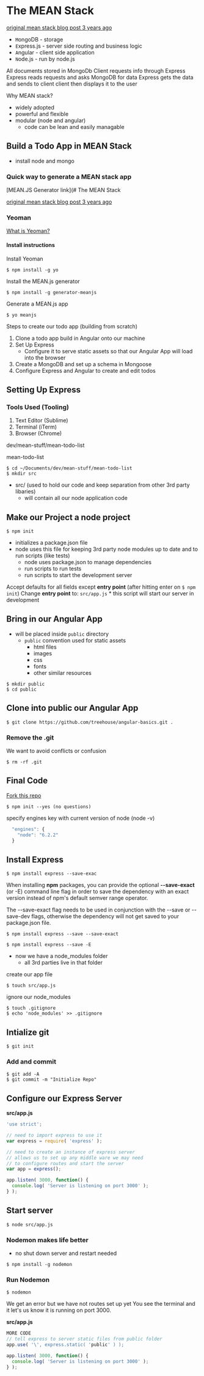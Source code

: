 # The MEAN Stack

[original mean stack blog post 3 years ago](http://blog.mongodb.org/post/49262866911/the-mean-stack-mongodb-expressjs-angularjs-and)

* `M`ongoDB - storage
* `E`xpress.js - server side routing and business logic
* `A`ngular - client side application
* `N`ode.js - run by node.js

All documents stored in MongoDb
Client requests info through Express
Express reads requests and asks MongoDB for data
Express gets the data and sends to client
client then displays it to the user

Why MEAN stack?
* widely adopted
* powerful and flexible
* modular (node and angular)
    - code can be lean and easily managable

## Build a Todo App in MEAN Stack

* install node and mongo

### Quick way to generate a MEAN stack app

[MEAN.JS Generator link](# The MEAN Stack

[original mean stack blog post 3 years ago](http://blog.mongodb.org/post/49262866911/the-mean-stack-mongodb-expressjs-angularjs-and)

### Yeoman
[What is Yeoman?](http://yeoman.io/)

#### Install instructions

Install Yeoman

```
$ npm install -g yo
```

Install the MEAN.js generator

```
$ npm install -g generator-meanjs
```

Generate a MEAN.js app

```
$ yo meanjs
```

Steps to create our todo app (building from scratch)

1. Clone a todo app build in Angular onto our machine
2. Set Up Express
    * Configure it to serve static assets so that our Angular App will load into the browser
3. Create a MongoDB and set up a schema in Mongoose
4. Configure Express and Angular to create and edit todos

## Setting Up Express

### Tools Used (Tooling)
1. Text Editor (Sublime)
2. Terminal (iTerm)
3. Browser (Chrome)

dev/mean-stuff/mean-todo-list

mean-todo-list

```
$ cd ~/Documents/dev/mean-stuff/mean-todo-list
$ mkdir src
```

- src/ (used to hold our code and keep separation from other 3rd party libaries)
    + will contain all our node application code

## Make our Project a node project

```
$ npm init
```

* initializes a package.json file
* node uses this file for keeping 3rd party node modules up to date and to run scripts (like tests)
    - node uses package.json to manage dependencies
    - run scripts to run tests
    - run scripts to start the development server

Accept defaults for all fields except **entry point** (after hitting enter on `$ npm init`)
Change **entry point** to: `src/app.js`
    * this script will start our server in development

## Bring in our Angular App
* will be placed inside `public` directory
    - `public` convention used for static assets
        + html files
        + images
        + css
        + fonts
        + other similar resources

```
$ mkdir public
$ cd public
```

## Clone into public our Angular App

```
$ git clone https://github.com/treehouse/angular-basics.git . 
```

### Remove the .git
We want to avoid conflicts or confusion

```
$ rm -rf .git
```

## Final Code
[Fork this repo](https://github.com/treehouse-projects/mean-todo)
```
$ npm init --yes (no questions)
```

specify engines key with current version of node (node -v)
```js
  "engines": {
    "node": "6.2.2"
  }
```

## Install Express

```
$ npm install express --save-exac
```

When installing **npm** packages, you can provide the optional **--save-exact** (or -E) command line flag in order to save the dependency with an exact version instead of npm's default semver range operator.

The --save-exact flag needs to be used in conjunction with the --save or --save-dev flags, otherwise the dependency will not get saved to your package.json file.

```
$ npm install express --save --save-exact
```

```
$ npm install express --save -E
```

* now we have a node_modules folder
    - all 3rd parties live in that folder

create our app file

```
$ touch src/app.js
```

ignore our node_modules

```
$ touch .gitignore
$ echo 'node_modules' >> .gitignore
```

## Intialize git

```
$ git init
```

### Add and commit

```
$ git add -A
$ git commit -m "Initialize Repo"
```

## Configure our Express Server

**src/app.js**

```js
'use strict';

// need to import express to use it
var express = require( 'express' );

// need to create an instance of express server
// allows us to set up any middle ware we may need
// to configure routes and start the server
var app = express();

app.listen( 3000, function() {
  console.log( 'Server is listening on port 3000' );
} );
```

## Start server

```
$ node src/app.js
```

### Nodemon makes life better
* no shut down server and restart needed

```
$ npm install -g nodemon
```

### Run Nodemon

```
$ nodemon
```

We get an error but we have not routes set up yet
You see the terminal and it let's us know it is running on port 3000.

**src/app.js**

```js
MORE CODE
// tell express to server static files from public folder
app.use( '\', express.static( 'public' ) );

app.listen( 3000, function() {
  console.log( 'Server is listening on port 3000' );
} );
```
